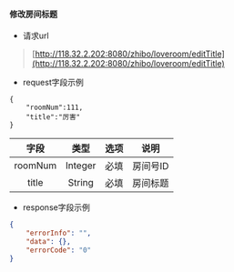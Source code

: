 #### 修改房间标题

* 请求url

> [http://118.32.2.202:8080/zhibo/loveroom/editTitle](http://118.32.2.202:8080/zhibo/loveroom/editTitle)

* request字段示例

```
{
    "roomNum":111,
    "title":"厉害"
}
```

| 字段 | 类型 | 选项 | 说明 |
| :---: | :---: | :---: | :---: |
| roomNum | Integer | 必填 | 房间号ID |
| title | String | 必填 | 房间标题 |

* response字段示例

```json
{
    "errorInfo": "",
    "data": {},
    "errorCode": "0"
}
```



